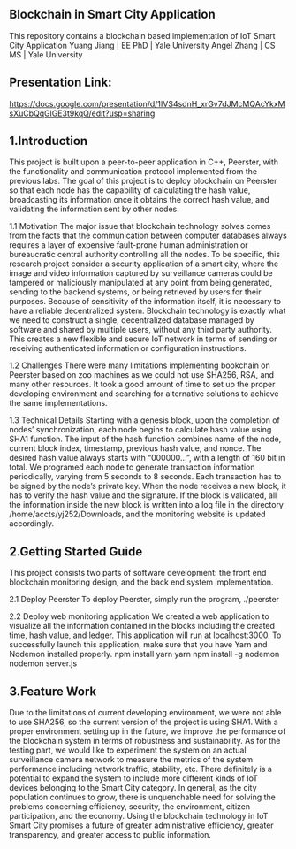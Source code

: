 ## Blockchain in Smart City Application
This repository contains a blockchain based implementation of IoT Smart City Application
Yuang Jiang | EE PhD | Yale University
Angel Zhang | CS MS | Yale University

## Presentation Link:
https://docs.google.com/presentation/d/1IVS4sdnH_xrGv7dJMcMQAcYkxMsXuCbQqGlGE3t9kqQ/edit?usp=sharing

## 1.Introduction
This project is built upon a peer-to-peer application in C++, Peerster, with the functionality and communication protocol implemented from the previous labs. The goal of this project is to deploy blockchain on Peerster so that each node has the capability of calculating the hash value, broadcasting its information once it obtains the correct hash value, and validating the information sent by other nodes.

1.1 Motivation
The major issue that blockchain technology solves comes from the facts that the communication between computer databases always requires a layer of expensive fault-prone human administration or bureaucratic central authority controlling all the nodes. To be specific, this research project consider a security application of a smart city, where the image and video information captured by surveillance cameras could be tampered or maliciously manipulated at any point from being generated, sending to the backend systems, or being retrieved by users for their purposes. Because of sensitivity of the information itself, it is necessary to have a reliable decentralized system. Blockchain technology is exactly what we need to construct a single, decentralized database managed by software and shared by multiple users, without any third party authority. This creates a new flexible and secure IoT network in terms of sending or receiving authenticated information or configuration instructions.

1.2 Challenges
There were many limitations implementing bookchain on Peerster based on zoo machines as we could not use SHA256, RSA, and many other resources. It took a good amount of time to set up the proper developing environment and searching for alternative solutions to achieve the same implementations.

1.3 Technical Details
Starting with a genesis block, upon the completion of nodes’ synchronization, each node begins to calculate hash value using SHA1 function. The input of the hash function combines name of the node, current block index, timestamp, previous hash value, and nonce. The desired hash value always starts with “000000...”, with a length of 160 bit in total. We programed each node to generate transaction information periodically, varying from 5 seconds to 8 seconds. Each transaction has to be signed by the node’s private key. When the node receives a new block, it has to verify the hash value and the signature. If the block is validated, all the information inside the new block is written into a log file in the directory /home/accts/yj252/Downloads, and the monitoring website is updated accordingly.

## 2.Getting Started Guide
This project consists two parts of software development: the front end blockchain monitoring design, and the back end system implementation.

2.1 Deploy Peerster
To deploy Peerster, simply run the program,
./peerster

2.2 Deploy web monitoring application
We created a web application to visualize all the information contained in the blocks including the created time, hash value, and ledger. This application will run at localhost:3000. To successfully launch this application, make sure that you have Yarn and Nodemon installed properly.
npm install yarn
yarn
npm install -g nodemon
nodemon server.js

## 3.Feature Work
Due to the limitations of current developing environment, we were not able to use SHA256, so the current version of the project is using SHA1. With a proper environment setting up in the future, we improve the performance of the blockchain system in terms of robustness and sustainability. As for the testing part, we would like to experiment the system on an actual surveillance camera network to measure the metrics of the system performance including network traffic, stability, etc. There definitely is a potential to expand the system to include more different kinds of IoT devices belonging to the Smart City category. In general, as the city population continues to grow, there is unquenchable need for solving the problems concerning efficiency, security, the environment, citizen participation, and the economy. Using the blockchain technology in IoT Smart City promises a future of greater administrative efficiency, greater transparency, and greater access to public information.

